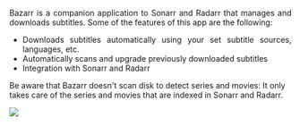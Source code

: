 <p id="bkmrk-bazarr-is-a-companio" style="text-align: justify;">Bazarr is a companion application to Sonarr and Radarr that manages and downloads subtitles. Some of the features of this app are the following:</p>
<ul id="bkmrk-downloads-subtitles-">
<li style="text-align: justify;">Downloads subtitles automatically using your set subtitle sources, languages, etc.</li>
<li style="text-align: justify;">Automatically scans and upgrade previously downloaded subtitles</li>
<li style="text-align: justify;">Integration with Sonarr and Radarr</li>
</ul>
<p id="bkmrk-be-aware-that-bazarr">Be aware that Bazarr doesn't scan disk to detect series and movies: It only takes care of the series and movies that are indexed in Sonarr and Radarr.</p>
<p id="bkmrk-"><img id="bkmrk--0" class="align-center" src="https://docs.usbx.me/uploads/images/gallery/2019-09/scaled-1680-/image-1568616619506.png" /></p>